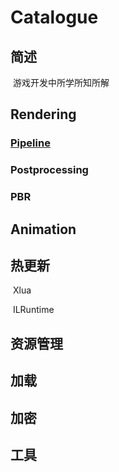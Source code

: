 # Catalogue

## 简述

​	游戏开发中所学所知所解

## Rendering

### 		[Pipeline](https://github.com/MXUnity/GameDevelopment/tree/main/Assets/Pipeline)

### 			Postprocessing

### 		PBR

## Animation



## 热更新

​	Xlua

​	ILRuntime

## 资源管理



## 加载



## 加密



## 工具
